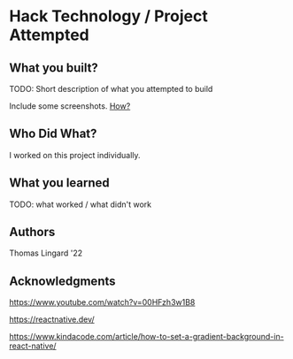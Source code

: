 # Hack Technology / Project Attempted


## What you built? 

TODO: Short description of what you attempted to build

Include some screenshots.
[How?](https://help.github.com/articles/about-readmes/#relative-links-and-image-paths-in-readme-files)

## Who Did What?

I worked on this project individually.

## What you learned

TODO: what worked / what didn't work

## Authors

Thomas Lingard '22

## Acknowledgments

https://www.youtube.com/watch?v=00HFzh3w1B8

https://reactnative.dev/

https://www.kindacode.com/article/how-to-set-a-gradient-background-in-react-native/
